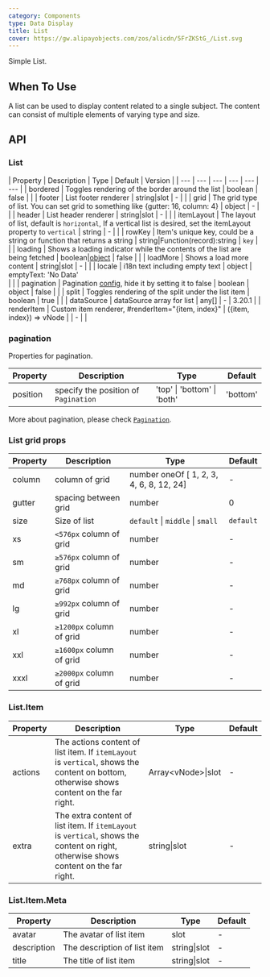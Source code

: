 ```yaml
---
category: Components
type: Data Display
title: List
cover: https://gw.alipayobjects.com/zos/alicdn/5FrZKStG_/List.svg
---
```


Simple List.

## When To Use

A list can be used to display content related to a single subject. The content can consist of multiple elements of varying type and size.

## API

### List

| Property | Description | Type | Default | Version |
| --- | --- | --- | --- | --- | --- |
| bordered | Toggles rendering of the border around the list | boolean | false |  |
| footer | List footer renderer | string\|slot | - |  |
| grid | The grid type of list. You can set grid to something like {gutter: 16, column: 4} | object | - |  |
| header | List header renderer | string\|slot | - |  |
| itemLayout | The layout of list, default is `horizontal`, If a vertical list is desired, set the itemLayout property to `vertical` | string | - |  |
| rowKey | Item's unique key, could be a string or function that returns a string | string\|Function(record):string | `key` |  |
| loading | Shows a loading indicator while the contents of the list are being fetched | boolean\|[object](https://www.antdv.com/components/spin/#API) | false |  |
| loadMore | Shows a load more content | string\|slot | - |  |
| locale | i18n text including empty text | object | emptyText: 'No Data' <br> |  |
| pagination | Pagination [config](https://www.antdv.com/components/pagination/#API), hide it by setting it to false | boolean \| object | false |  |
| split | Toggles rendering of the split under the list item | boolean | true |  |
| dataSource | dataSource array for list | any[] | - | 3.20.1 |
| renderItem | Custom item renderer, #renderItem="{item, index}" | ({item, index}) => vNode |  | - |  |

### pagination

Properties for pagination.

| Property | Description                          | Type                        | Default  |
| -------- | ------------------------------------ | --------------------------- | -------- |
| position | specify the position of `Pagination` | 'top' \| 'bottom' \| 'both' | 'bottom' |

More about pagination, please check [`Pagination`](https://www.antdv.com/components/pagination/#API).

### List grid props

| Property | Description              | Type                                     | Default   |
| -------- | ------------------------ | ---------------------------------------- | --------- |
| column   | column of grid           | number oneOf [ 1, 2, 3, 4, 6, 8, 12, 24] | -         |
| gutter   | spacing between grid     | number                                   | 0         |
| size     | Size of list             | `default` \| `middle` \| `small`         | `default` |
| xs       | `<576px` column of grid  | number                                   | -         |
| sm       | `≥576px` column of grid  | number                                   | -         |
| md       | `≥768px` column of grid  | number                                   | -         |
| lg       | `≥992px` column of grid  | number                                   | -         |
| xl       | `≥1200px` column of grid | number                                   | -         |
| xxl      | `≥1600px` column of grid | number                                   | -         |
| xxxl     | `≥2000px` column of grid | number                                   | -         |

### List.Item

| Property | Description | Type | Default |
| --- | --- | --- | --- |
| actions | The actions content of list item. If `itemLayout` is `vertical`, shows the content on bottom, otherwise shows content on the far right. | Array\<vNode>\|slot | - |
| extra | The extra content of list item. If `itemLayout` is `vertical`, shows the content on right, otherwise shows content on the far right. | string\|slot | - |

### List.Item.Meta

| Property    | Description                  | Type         | Default |
| ----------- | ---------------------------- | ------------ | ------- |
| avatar      | The avatar of list item      | slot         | -       |
| description | The description of list item | string\|slot | -       |
| title       | The title of list item       | string\|slot | -       |
